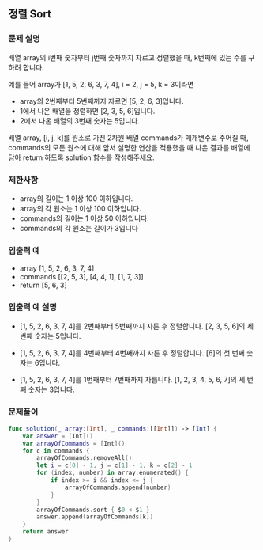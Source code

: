 ## 정렬 Sort

### 문제 설명

배열 array의 i번째 숫자부터 j번째 숫자까지 자르고 정렬했을 때, k번째에 있는 수를 구하려 합니다.

예를 들어 array가 [1, 5, 2, 6, 3, 7, 4], i = 2, j = 5, k = 3이라면

- array의 2번째부터 5번째까지 자르면 [5, 2, 6, 3]입니다.
- 1에서 나온 배열을 정렬하면 [2, 3, 5, 6]입니다.
- 2에서 나온 배열의 3번째 숫자는 5입니다.

배열 array, [i, j, k]를 원소로 가진 2차원 배열 commands가 매개변수로 주어질 때, 
commands의 모든 원소에 대해 앞서 설명한 연산을 적용했을 때 
나온 결과를 배열에 담아 return 하도록 solution 함수를 작성해주세요.

### 제한사항

- array의 길이는 1 이상 100 이하입니다.
- array의 각 원소는 1 이상 100 이하입니다.
- commands의 길이는 1 이상 50 이하입니다.
- commands의 각 원소는 길이가 3입니다

### 입출력 예
		
- array [1, 5, 2, 6, 3, 7, 4]
- commands [[2, 5, 3], [4, 4, 1], [1, 7, 3]]	
- return [5, 6, 3]

### 입출력 예 설명
- [1, 5, 2, 6, 3, 7, 4]를 2번째부터 5번째까지 자른 후 정렬합니다. 
[2, 3, 5, 6]의 세 번째 숫자는 5입니다.

- [1, 5, 2, 6, 3, 7, 4]를 4번째부터 4번째까지 자른 후 정렬합니다. 
[6]의 첫 번째 숫자는 6입니다.

- [1, 5, 2, 6, 3, 7, 4]를 1번째부터 7번째까지 자릅니다. 
[1, 2, 3, 4, 5, 6, 7]의 세 번째 숫자는 3입니다.

### 문제풀이
~~~swift
func solution(_ array:[Int], _ commands:[[Int]]) -> [Int] {
    var answer = [Int]()
    var arrayOfCommands = [Int]()
    for c in commands {
        arrayOfCommands.removeAll()
        let i = c[0] - 1, j = c[1] - 1, k = c[2] - 1
        for (index, number) in array.enumerated() {
            if index >= i && index <= j {
                arrayOfCommands.append(number)
            }
        }
        arrayOfCommands.sort { $0 < $1 }
        answer.append(arrayOfCommands[k])
    }
    return answer
}
~~~
